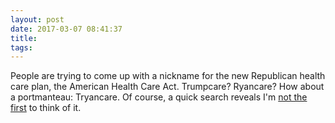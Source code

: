 ```yaml
---
layout: post
date: 2017-03-07 08:41:37
title: 
tags:
---
```


People are trying to come up with a nickname for the new Republican health care plan, the American Health Care Act. Trumpcare? Ryancare? How about a portmanteau: Tryancare. Of course, a quick search reveals I'm [not the first](https://twitter.com/hashtag/Tryancare?src=hash) to think of it.